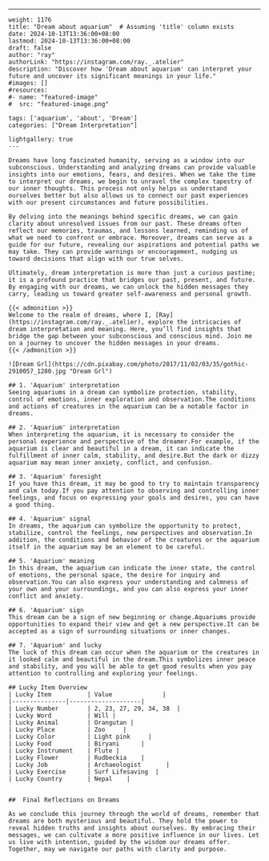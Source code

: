 ---
    weight: 1176
    title: "Dream about aquarium"  # Assuming 'title' column exists
    date: 2024-10-13T13:36:00+08:00
    lastmod: 2024-10-13T13:36:00+08:00
    draft: false
    author: "ray"
    authorLink: "https://instagram.com/ray._.atelier"
    description: "Discover how 'Dream about aquarium' can interpret your future and uncover its significant meanings in your life."
    #images: []
    #resources:
    #- name: "featured-image"
    #  src: "featured-image.png"
    
    tags: ['aquarium', 'about', 'Dream']
    categories: ["Dream Interpretation"]
    
    lightgallery: true
    ---
    
    Dreams have long fascinated humanity, serving as a window into our subconscious. Understanding and analyzing dreams can provide valuable insights into our emotions, fears, and desires. When we take the time to interpret our dreams, we begin to unravel the complex tapestry of our inner thoughts. This process not only helps us understand ourselves better but also allows us to connect our past experiences with our present circumstances and future possibilities.
    
    By delving into the meanings behind specific dreams, we can gain clarity about unresolved issues from our past. These dreams often reflect our memories, traumas, and lessons learned, reminding us of what we need to confront or embrace. Moreover, dreams can serve as a guide for our future, revealing our aspirations and potential paths we may take. They can provide warnings or encouragement, nudging us toward decisions that align with our true selves.
    
    Ultimately, dream interpretation is more than just a curious pastime; it is a profound practice that bridges our past, present, and future. By engaging with our dreams, we can unlock the hidden messages they carry, leading us toward greater self-awareness and personal growth.
    
    {{< admonition >}}
    Welcome to the realm of dreams, where I, [Ray](https://instagram.com/ray._.atelier), explore the intricacies of dream interpretation and meaning. Here, you’ll find insights that bridge the gap between your subconscious and conscious mind. Join me on a journey to uncover the hidden messages in your dreams.
    {{< /admonition >}}
    
    ![Dream Grl](https://cdn.pixabay.com/photo/2017/11/02/03/35/gothic-2910057_1280.jpg "Dream Grl")
    
    ## 1. 'Aquarium' interpretation
    Seeing aquariums in a dream can symbolize protection, stability, control of emotions, inner exploration and observation.The conditions and actions of creatures in the aquarium can be a notable factor in dreams.
    
    ## 2. 'Aquarium' interpretation
    When interpreting the aquarium, it is necessary to consider the personal experience and perspective of the dreamer.For example, if the aquarium is clear and beautiful in a dream, it can indicate the fulfillment of inner calm, stability, and desire.But the dark or dizzy aquarium may mean inner anxiety, conflict, and confusion.
    
    ## 3. 'Aquarium' foresight
    If you have this dream, it may be good to try to maintain transparency and calm today.If you pay attention to observing and controlling inner feelings, and focus on expressing your goals and desires, you can have a good thing.
    
    ## 4. 'Aquarium' signal
    In dreams, the aquarium can symbolize the opportunity to protect, stabilize, control the feelings, new perspectives and observation.In addition, the conditions and behavior of the creatures or the aquarium itself in the aquarium may be an element to be careful.
    
    ## 5. 'Aquarium' meaning
    In this dream, the aquarium can indicate the inner state, the control of emotions, the personal space, the desire for inquiry and observation.You can also express your understanding and calmness of your own and your surroundings, and you can also express your inner conflict and anxiety.
    
    ## 6. 'Aquarium' sign
    This dream can be a sign of new beginning or change.Aquariums provide opportunities to expand their view and get a new perspective.It can be accepted as a sign of surrounding situations or inner changes.
    
    ## 7. 'Aquarium' and lucky
    The luck of this dream can occur when the aquarium or the creatures in it looked calm and beautiful in the dream.This symbolizes inner peace and stability, and you will be able to get good results when you pay attention to controlling and exploring your feelings.
    
    ## Lucky Item Overview
    | Lucky Item          | Value              |
    |---------------|--------------------|
    | Lucky Number        | 2, 23, 27, 29, 34, 38  |
    | Lucky Word          | Will |
    | Lucky Animal        | Orangutan |
    | Lucky Place         | Zoo     |
    | Lucky Color         | Light pink     |
    | Lucky Food          | Biryani      |
    | Lucky Instrument    | Flute |
    | Lucky Flower        | Rudbeckia    |
    | Lucky Job           | Archaeologist       |
    | Lucky Exercise      | Surf Lifesaving  |
    | Lucky Country       | Nepal    |
    
    
    ##  Final Reflections on Dreams
    
    As we conclude this journey through the world of dreams, remember that dreams are both mysterious and beautiful. They hold the power to reveal hidden truths and insights about ourselves. By embracing their messages, we can cultivate a more positive influence in our lives. Let us live with intention, guided by the wisdom our dreams offer. Together, may we navigate our paths with clarity and purpose.
    